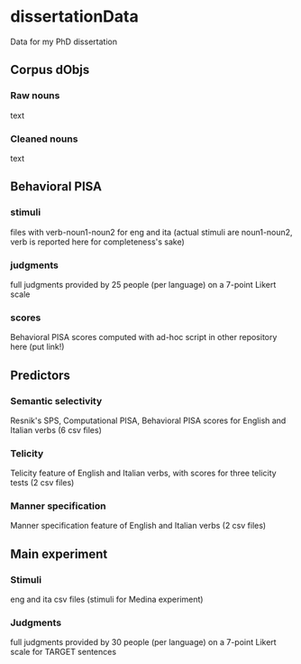 # dissertationData
Data for my PhD dissertation

## Corpus dObjs

  ### Raw nouns
  text
  ### Cleaned nouns
  text

## Behavioral PISA

  ### stimuli 
  files with verb-noun1-noun2 for eng and ita (actual stimuli are noun1-noun2, verb is reported here for completeness's sake)
  ### judgments
  full judgments provided by 25 people (per language) on a 7-point Likert scale
  ### scores
  Behavioral PISA scores computed with ad-hoc script in other repository here (put link!)
  
## Predictors

  ### Semantic selectivity
  Resnik's SPS, Computational PISA, Behavioral PISA scores for English and Italian verbs (6 csv files)
  ### Telicity
  Telicity feature of English and Italian verbs, with scores for three telicity tests (2 csv files)
  ### Manner specification
  Manner specification feature of English and Italian verbs (2 csv files)
  
## Main experiment

  ### Stimuli
  eng and ita csv files (stimuli for Medina experiment)
  ### Judgments
  full judgments provided by 30 people (per language) on a 7-point Likert scale for TARGET sentences
